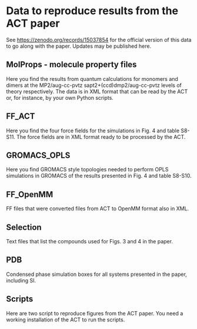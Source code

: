 # Data to reproduce results from the ACT paper

See https://zenodo.org/records/15037854 for the official version of this data to go along with the paper.
Updates may be published here.

## MolProps - molecule property files
Here you find the results from quantum calculations for monomers and dimers at the MP2/aug-cc-pvtz sapt2+(ccd)dmp2/aug-cc-pvtz levels of theory respectively. The data is in XML format that can be read by the ACT or, for instance, by your own Python scripts.

## FF_ACT
Here you find the four force fields for the simulations in Fig. 4 and table S8-S11. The force fields are in XML format ready to be processed by the ACT.

## GROMACS_OPLS
Here you find GROMACS style topologies needed to perform OPLS simulations in GROMACS of the results presented in Fig. 4 and table S8-S10.

## FF_OpenMM
FF files that were converted files from ACT to OpenMM format also in XML.

## Selection
Text files that list the compounds used for Figs. 3 and 4 in the paper.

## PDB
Condensed phase simulation boxes for all systems presented in the paper, including SI.

## Scripts
Here are two script to reproduce figures from the ACT paper.
You need a working installation of the ACT to run the scripts.
